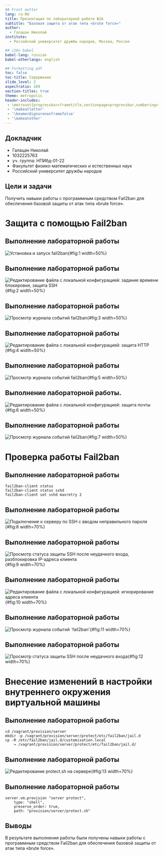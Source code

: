 ```yaml
---
## Front matter
lang: ru-RU
title: Презентация по лабораторной работе №16
subtitle: "Базовая защита от атак типа «brute force»"
author:
  - Галацан Николай
institute:
  - Российский университет дружбы народов, Москва, Россия

## i18n babel
babel-lang: russian
babel-otherlangs: english

## Formatting pdf
toc: false
toc-title: Содержание
slide_level: 2
aspectratio: 169
section-titles: true
theme: metropolis
header-includes:
 - \metroset{progressbar=frametitle,sectionpage=progressbar,numbering=fraction}
 - '\makeatletter'
 - '\beamer@ignorenonframefalse'
 - '\makeatother'
---
```



## Докладчик

  * Галацан Николай
  * 1032225763
  * уч. группа: НПИбд-01-22
  * Факультет физико-математических и естественных наук
  * Российский университет дружбы народов

## Цели и задачи

Получить навыки работы с программным средством Fail2ban для обеспечения базовой защиты от атак типа «brute force».

# Защита с помощью Fail2ban

## Выполнение лабораторной работы


![Установка и запуск `fail2ban`](image/1.png){#fig:1 width=50%}

## Выполнение лабораторной работы

![Редактирование файла c локальной конфигурацией: задание времени блокировки, защита SSH](image/2.png){#fig:2 width=50%}

## Выполнение лабораторной работы

![Просмотр журнала событий `fail2ban`](image/3.png){#fig:3 width=50%}

## Выполнение лабораторной работы

![Редактирование файла c локальной конфигурацией: защита HTTP](image/4.png){#fig:4 width=50%}

## Выполнение лабораторной работы

![Просмотр журнала событий `fail2ban`](image/5.png){#fig:5 width=50%}


## Выполнение лабораторной работы. 

![Редактирование файла c локальной конфигурацией: защита почты](image/6.png){#fig:6 width=50%}

## Выполнение лабораторной работы 

![Просмотр журнала событий `fail2ban`](image/7.png){#fig:7 width=50%}

# Проверка работы Fail2ban

## Выполнение лабораторной работы

```
fail2ban-client status
fail2ban-client status sshd
fail2ban-client set sshd maxretry 2
```

## Выполнение лабораторной работы

![Подключение к серверу по SSH с вводом неправильного пароля](image/8.png){#fig:8 width=70%}

## Выполнение лабораторной работы

![Просмотр статуса защиты SSH после неудачного входа, разблокировка IP-адреса клиента](image/9.png){#fig:9 width=70%}

## Выполнение лабораторной работы

![Редактирование файла c локальной конфигурацией: игнорирование адреса клиента](image/10.png){#fig:10 width=70%}

## Выполнение лабораторной работы

![Просмотр журнала событий `fail2ban'](image/11.png){#fig:11 width=70%}

## Выполнение лабораторной работы

![Просмотр статуса защиты SSH после неудачного входа](image/12.png){#fig:12 width=70%}


# Внесение изменений в настройки внутреннего окружения виртуальной машины

## Выполнение лабораторной работы

```
cd /vagrant/provision/server
mkdir -p /vagrant/provision/server/protect/etc/fail2ban/jail.d
cp -R /etc/fail2ban/jail.d/customisation.local
	↪ /vagrant/provision/server/protect/etc/fail2ban/jail.d/
```


## Выполнение лабораторной работы

![Редактирование protect.sh на сервере](image/13.png){#fig:13 width=70%}

## Выполнение лабораторной работы

```
server.vm.provision "server protect",
	type: "shell",
	preserve_order: true,
	path: "provision/server/protect.sh"
```


## Выводы

В результате выполнения работы были получены навыки работы с программным средством Fail2ban для обеспечения базовой защиты от атак типа «brute force».

